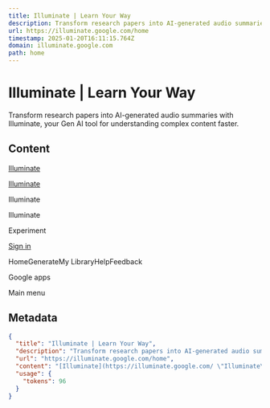 ```yaml
---
title: Illuminate | Learn Your Way
description: Transform research papers into AI-generated audio summaries with Illuminate, your Gen AI tool for understanding complex content faster.
url: https://illuminate.google.com/home
timestamp: 2025-01-20T16:11:15.764Z
domain: illuminate.google.com
path: home
---
```


# Illuminate | Learn Your Way


Transform research papers into AI-generated audio summaries with Illuminate, your Gen AI tool for understanding complex content faster.


## Content

[Illuminate](https://illuminate.google.com/ "Illuminate")

[Illuminate](https://illuminate.google.com/ "Illuminate")

Illuminate

Illuminate

Experiment

[Sign in](https://accounts.google.com/ServiceLogin?passive=1209600&osid=1&continue=https://illuminate.google.com/home&followup=https://illuminate.google.com/home&ec=GAZAtwU)

HomeGenerateMy LibraryHelpFeedback

Google apps

Main menu

## Metadata

```json
{
  "title": "Illuminate | Learn Your Way",
  "description": "Transform research papers into AI-generated audio summaries with Illuminate, your Gen AI tool for understanding complex content faster.",
  "url": "https://illuminate.google.com/home",
  "content": "[Illuminate](https://illuminate.google.com/ \"Illuminate\")\n\n[Illuminate](https://illuminate.google.com/ \"Illuminate\")\n\nIlluminate\n\nIlluminate\n\nExperiment\n\n[Sign in](https://accounts.google.com/ServiceLogin?passive=1209600&osid=1&continue=https://illuminate.google.com/home&followup=https://illuminate.google.com/home&ec=GAZAtwU)\n\nHomeGenerateMy LibraryHelpFeedback\n\nGoogle apps\n\nMain menu",
  "usage": {
    "tokens": 96
  }
}
```
